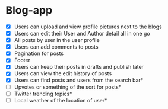 # Blog-app
- [x] Users can upload and view profile pictures next to the blogs
- [x] Users can edit their User and Author detail all in one go
- [x] All posts by user in the user profile
- [x] Users can add comments to posts
- [x] Pagination for posts
- [x] Footer
- [x] Users can keep their posts in drafts and publish later
- [x] Users can view the edit history of posts
- [x] Users can find posts and users from the search bar*
- [ ] Upvotes or something of the sort for posts*
- [ ] Twitter trending topics*
- [ ] Local weather of the location of user*

